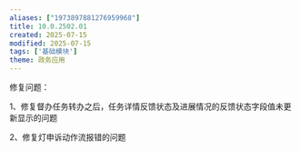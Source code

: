 ```yaml
---
aliases: ["1973897881276959968"]
title: 10.0.2502.01
created: 2025-07-15
modified: 2025-07-15
tags: ['基础模块']
theme: 政务应用
---
```


修复问题：

1、修复督办任务转办之后，任务详情反馈状态及进展情况的反馈状态字段值未更新显示的问题

2、修复灯申诉动作流报错的问题